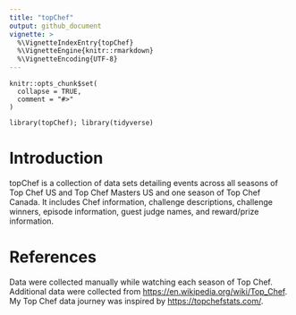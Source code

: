 ```yaml
---
title: "topChef"
output: github_document
vignette: >
  %\VignetteIndexEntry{topChef}
  %\VignetteEngine{knitr::rmarkdown}
  %\VignetteEncoding{UTF-8}
---
```


```{r, include = FALSE}
knitr::opts_chunk$set(
  collapse = TRUE,
  comment = "#>"
)
```

```{r setup}
library(topChef); library(tidyverse)
```
# Introduction
topChef is a collection of data sets detailing events across all seasons of Top Chef US and Top Chef Masters US and one season of Top Chef Canada. It includes Chef information, challenge descriptions, challenge winners, episode information, guest judge names, and reward/prize information.


# References
Data were collected manually while watching each season of Top Chef. Additional data were collected from https://en.wikipedia.org/wiki/Top_Chef. My Top Chef data journey was inspired by https://topchefstats.com/. 

